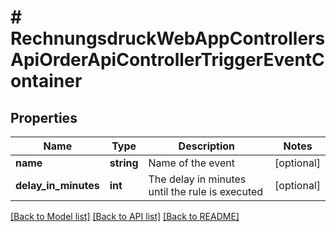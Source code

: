 # # RechnungsdruckWebAppControllersApiOrderApiControllerTriggerEventContainer

## Properties

Name | Type | Description | Notes
------------ | ------------- | ------------- | -------------
**name** | **string** | Name of the event | [optional]
**delay_in_minutes** | **int** | The delay in minutes until the rule is executed | [optional]

[[Back to Model list]](../../README.md#models) [[Back to API list]](../../README.md#endpoints) [[Back to README]](../../README.md)
